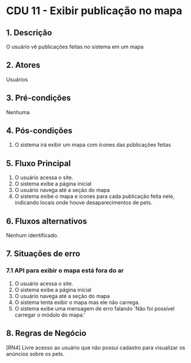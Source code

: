 # CDU 11 - Exibir publicação no mapa

## 1. Descrição

O usuário vê publicações feitas no sistema em um mapa

## 2. Atores

Usuários

## 3. Pré-condições

Nenhuma

## 4. Pós-condições

1. O sistema irá exibir um mapa com ícones das públicações feitas

## 5. Fluxo Principal

1. O usuário acessa o site.
2. O sistema exibe a página inicial
3. O usuário navega até a seção do mapa
4. O sistema exibe o mapa e ícones para cada publicação feita nele, indicando locais onde houve desaparecimentos de pets.

## 6. Fluxos alternativos

Nenhum identificado.

## 7. Situações de erro

### 7.1 API para exibir o mapa está fora do ar

1. O usuário acessa o site.
2. O sistema exibe a página inicial
3. O usuário navega até a seção do mapa
4. O sistema tenta exibir o mapa mas ele não carrega.
5. O sistema exibe uma mensagem de erro falando 'Não foi possível carregar o módulo do mapa.'

## 8. Regras de Negócio

[RN4] Livre acesso ao usuário que não possui cadastro para visualizar os anúncios sobre os pets.  
